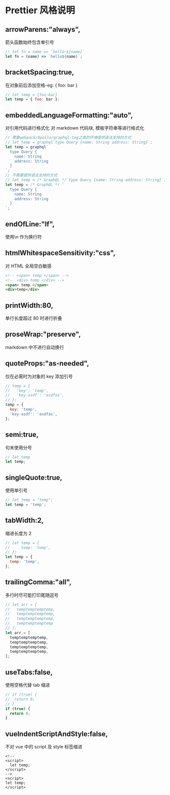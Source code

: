 # Prettier 风格说明

## arrowParens:"always",

箭头函数始终包含单引号

```javascript
// let fn = name => `hello~${name}`
let fn = (name) => `hello${name}`;
```

## bracketSpacing:true,

在对象前后添加空格-eg: { foo: bar }

```javascript
// let temp = {foo:bar}
let temp = { foo: bar };
```

## embeddedLanguageFormatting:"auto",

对引用代码进行格式化
对 markdown 代码块, 模板字符串等进行格式化

```javascript
// 需要webpack/Apollo/graphql-tag之类的环境提供语法支持的方式
// let temp = graphql`type Query {name: String address: String}`;
let temp = graphql`
  type Query {
    name: String
    address: String
  }
`;
// 不需要提供语法支持的方式
// let temp = /* GraphQL */`type Query {name: String address: String}`;
let temp = /* GraphQL */ `
  type Query {
    name: String
    address: String
  }
`;
```

## endOfLine:"lf",

使用\n 作为换行符

## htmlWhitespaceSensitivity:"css",

对 HTML 全局空白敏感

```html
<!-- <span> temp </span> -->
<!-- <div> temp </div> -->
<span> temp </span>
<div>temp</div>
```

## printWidth:80,

单行长度超过 80 时进行折叠

## proseWrap:"preserve",

markdown 中不进行自动换行

## quoteProps:"as-needed",

仅在必需时为对象的 key 添加引号

```javascript
// temp = {
//   'key': 'temp',
//   'key-asdf': 'asdfas',
// };
temp = {
  key: 'temp',
  'key-asdf': 'asdfas',
};
```

## semi:true,

句末使用分号

```javascript
// let temp
let temp;
```

## singleQuote:true,

使用单引号

```javascript
// let temp = "temp";
let temp = 'temp';
```

## tabWidth:2,

缩进长度为 2

```javascript
// let temp = {
//     temp: 'temp',
// };
let temp = {
  temp: 'temp',
};
```

## trailingComma:"all",

多行时尽可能打印尾随逗号

```javascript
// let arr = [
//   temptemptemptemp,
//   temptemptemptemp,
//   temptemptemptemp,
//   temptemptemptemp
// ];
let arr = [
  temptemptemptemp,
  temptemptemptemp,
  temptemptemptemp,
  temptemptemptemp,
];
```

## useTabs:false,

使用空格代替 tab 缩进

```javascript
// if (true) {
// 	return 0;
// }
if (true) {
  return 0;
}
```

## vueIndentScriptAndStyle:false,

不对 vue 中的 script 及 style 标签缩进

```vue
<!--
<script>
  let temp;
</script> 
-->
<script>
let temp;
</script>
```
